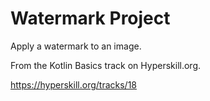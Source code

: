 # Watermark Project

Apply a watermark to an image.

From the Kotlin Basics track on Hyperskill.org.

https://hyperskill.org/tracks/18

